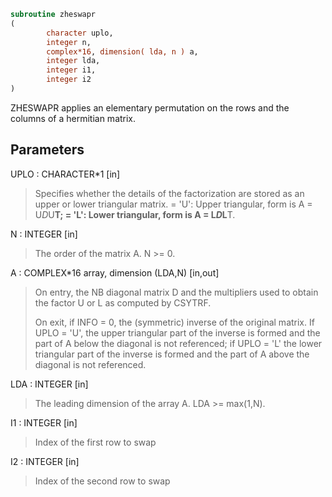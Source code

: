 ```fortran
subroutine zheswapr
(
        character uplo,
        integer n,
        complex*16, dimension( lda, n ) a,
        integer lda,
        integer i1,
        integer i2
)
```

ZHESWAPR applies an elementary permutation on the rows and the columns of
a hermitian matrix.

## Parameters
UPLO : CHARACTER*1 [in]
> Specifies whether the details of the factorization are stored
> as an upper or lower triangular matrix.
> = 'U':  Upper triangular, form is A = U*D*U**T;
> = 'L':  Lower triangular, form is A = L*D*L**T.

N : INTEGER [in]
> The order of the matrix A.  N >= 0.

A : COMPLEX*16 array, dimension (LDA,N) [in,out]
> On entry, the NB diagonal matrix D and the multipliers
> used to obtain the factor U or L as computed by CSYTRF.
> 
> On exit, if INFO = 0, the (symmetric) inverse of the original
> matrix.  If UPLO = 'U', the upper triangular part of the
> inverse is formed and the part of A below the diagonal is not
> referenced; if UPLO = 'L' the lower triangular part of the
> inverse is formed and the part of A above the diagonal is
> not referenced.

LDA : INTEGER [in]
> The leading dimension of the array A.  LDA >= max(1,N).

I1 : INTEGER [in]
> Index of the first row to swap

I2 : INTEGER [in]
> Index of the second row to swap
